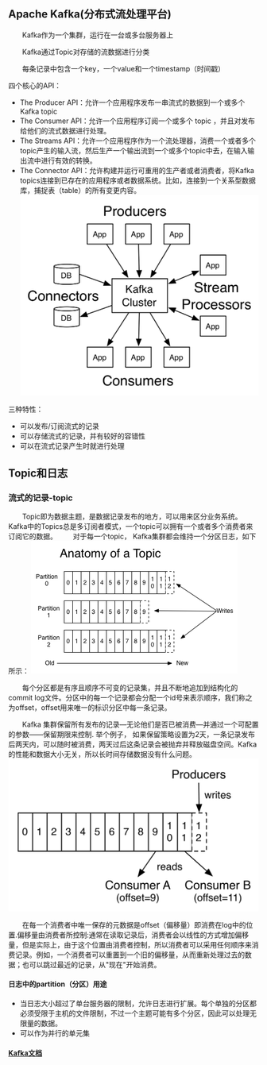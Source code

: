 ## Apache Kafka(分布式流处理平台)
　　Kafka作为一个集群，运行在一台或多台服务器上
  
　　Kafka通过Topic对存储的流数据进行分类
  
　　每条记录中包含一个key，一个value和一个timestamp（时间戳）

四个核心的API：
- The Producer API：允许一个应用程序发布一串流式的数据到一个或多个Kafka topic
- The Consumer API：允许一个应用程序订阅一个或多个 topic ，并且对发布给他们的流式数据进行处理。
- The Streams API：允许一个应用程序作为一个流处理器，消费一个或者多个topic产生的输入流，然后生产一个输出流到一个或多个topic中去，在输入输出流中进行有效的转换。
- The Connector API：允许构建并运行可重用的生产者或者消费者，将Kafka topics连接到已存在的应用程序或者数据系统。比如，连接到一个关系型数据库，捕捉表（table）的所有变更内容。
![error](https://github.com/SherDick/KnowledgePoint/raw/master/Pictures/kafka-apis.png)


三种特性：
- 可以发布/订阅流式的记录
- 可以存储流式的记录，并有较好的容错性
- 可以在流式记录产生时就进行处理

## Topic和日志
### 流式的记录-topic
　　Topic即为数据主题，是数据记录发布的地方，可以用来区分业务系统。Kafka中的Topics总是多订阅者模式，一个topic可以拥有一个或者多个消费者来订阅它的数据。
　　对于每一个topic， Kafka集群都会维持一个分区日志，如下所示：
![error](https://github.com/SherDick/KnowledgePoint/raw/master/Pictures/log_anatomy.png)


　　每个分区都是有序且顺序不可变的记录集，并且不断地追加到结构化的commit log文件。分区中的每一个记录都会分配一个id号来表示顺序，我们称之为offset，offset用来唯一的标识分区中每一条记录。
  
　　Kafka 集群保留所有发布的记录—无论他们是否已被消费—并通过一个可配置的参数——保留期限来控制. 举个例子， 如果保留策略设置为2天，一条记录发布后两天内，可以随时被消费，两天过后这条记录会被抛弃并释放磁盘空间。Kafka的性能和数据大小无关，所以长时间存储数据没有什么问题。
![error](https://github.com/SherDick/KnowledgePoint/raw/master/Pictures/log_consumer.png)

　　在每一个消费者中唯一保存的元数据是offset（偏移量）即消费在log中的位置.偏移量由消费者所控制:通常在读取记录后，消费者会以线性的方式增加偏移量，但是实际上，由于这个位置由消费者控制，所以消费者可以采用任何顺序来消费记录。例如，一个消费者可以重置到一个旧的偏移量，从而重新处理过去的数据；也可以跳过最近的记录，从"现在"开始消费。
  
#### 日志中的partition（分区）用途
- 当日志大小超过了单台服务器的限制，允许日志进行扩展。每个单独的分区都必须受限于主机的文件限制，不过一个主题可能有多个分区，因此可以处理无限量的数据。
- 可以作为并行的单元集


#### [Kafka文档](http://kafka.apache.org)
